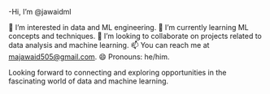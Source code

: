 -Hi, I’m @jawaidml

👀 I’m interested in data and ML engineering.
🌱 I’m currently learning ML concepts and techniques.
💞️ I’m looking to collaborate on projects related to data analysis and machine learning.
📫 You can reach me at majawaid505@gmail.com.
😄 Pronouns: he/him.

Looking forward to connecting and exploring opportunities in the fascinating world of data and machine learning.

<!---
jawaidml/jawaidml is a ✨ special ✨ repository because its `README.md` (this file) appears on your GitHub profile.
You can click the Preview link to take a look at your changes.
--->
